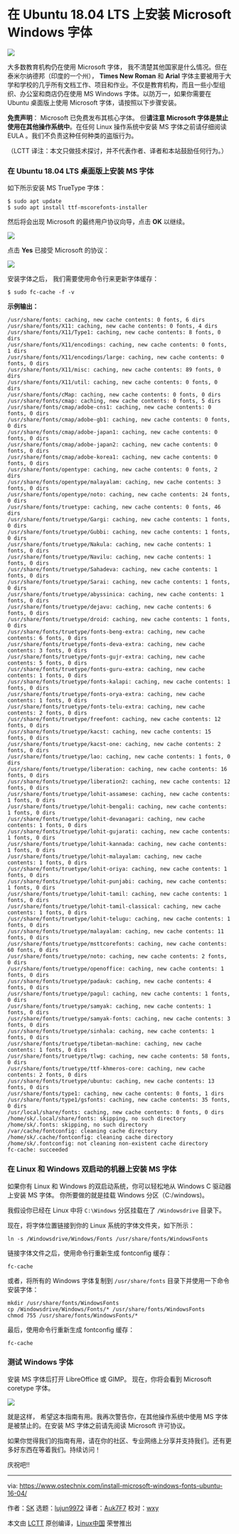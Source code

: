在 Ubuntu 18.04 LTS 上安装 Microsoft Windows 字体
======

![](https://www.ostechnix.com/wp-content/uploads/2016/07/Install-Microsoft-Windows-Fonts-in-Ubuntu-1-720x340.png)

大多数教育机构仍在使用 Microsoft 字体， 我不清楚其他国家是什么情况。但在泰米尔纳德邦（印度的一个州）， **Times New Roman** 和 **Arial** 字体主要被用于大学和学校的几乎所有文档工作、项目和作业。不仅是教育机构，而且一些小型组织、办公室和商店仍在使用 MS Windows 字体。以防万一，如果你需要在 Ubuntu 桌面版上使用 Microsoft 字体，请按照以下步骤安装。

**免责声明**： Microsoft 已免费发布其核心字体。 但**请注意 Microsoft 字体是禁止使用在其他操作系统中**。在任何 Linux 操作系统中安装 MS 字体之前请仔细阅读 EULA 。我们不负责这种任何种类的盗版行为。

（LCTT 译注：本文只做技术探讨，并不代表作者、译者和本站鼓励任何行为。）

### 在 Ubuntu 18.04 LTS 桌面版上安装 MS 字体

如下所示安装 MS TrueType 字体：

```
$ sudo apt update
$ sudo apt install ttf-mscorefonts-installer
```

然后将会出现 Microsoft 的最终用户协议向导，点击 **OK** 以继续。

![][2]

点击 **Yes** 已接受 Microsoft 的协议：

![][3]

安装字体之后， 我们需要使用命令行来更新字体缓存：

```
$ sudo fc-cache -f -v
```

**示例输出：**

```
/usr/share/fonts: caching, new cache contents: 0 fonts, 6 dirs
/usr/share/fonts/X11: caching, new cache contents: 0 fonts, 4 dirs
/usr/share/fonts/X11/Type1: caching, new cache contents: 8 fonts, 0 dirs
/usr/share/fonts/X11/encodings: caching, new cache contents: 0 fonts, 1 dirs
/usr/share/fonts/X11/encodings/large: caching, new cache contents: 0 fonts, 0 dirs
/usr/share/fonts/X11/misc: caching, new cache contents: 89 fonts, 0 dirs
/usr/share/fonts/X11/util: caching, new cache contents: 0 fonts, 0 dirs
/usr/share/fonts/cMap: caching, new cache contents: 0 fonts, 0 dirs
/usr/share/fonts/cmap: caching, new cache contents: 0 fonts, 5 dirs
/usr/share/fonts/cmap/adobe-cns1: caching, new cache contents: 0 fonts, 0 dirs
/usr/share/fonts/cmap/adobe-gb1: caching, new cache contents: 0 fonts, 0 dirs
/usr/share/fonts/cmap/adobe-japan1: caching, new cache contents: 0 fonts, 0 dirs
/usr/share/fonts/cmap/adobe-japan2: caching, new cache contents: 0 fonts, 0 dirs
/usr/share/fonts/cmap/adobe-korea1: caching, new cache contents: 0 fonts, 0 dirs
/usr/share/fonts/opentype: caching, new cache contents: 0 fonts, 2 dirs
/usr/share/fonts/opentype/malayalam: caching, new cache contents: 3 fonts, 0 dirs
/usr/share/fonts/opentype/noto: caching, new cache contents: 24 fonts, 0 dirs
/usr/share/fonts/truetype: caching, new cache contents: 0 fonts, 46 dirs
/usr/share/fonts/truetype/Gargi: caching, new cache contents: 1 fonts, 0 dirs
/usr/share/fonts/truetype/Gubbi: caching, new cache contents: 1 fonts, 0 dirs
/usr/share/fonts/truetype/Nakula: caching, new cache contents: 1 fonts, 0 dirs
/usr/share/fonts/truetype/Navilu: caching, new cache contents: 1 fonts, 0 dirs
/usr/share/fonts/truetype/Sahadeva: caching, new cache contents: 1 fonts, 0 dirs
/usr/share/fonts/truetype/Sarai: caching, new cache contents: 1 fonts, 0 dirs
/usr/share/fonts/truetype/abyssinica: caching, new cache contents: 1 fonts, 0 dirs
/usr/share/fonts/truetype/dejavu: caching, new cache contents: 6 fonts, 0 dirs
/usr/share/fonts/truetype/droid: caching, new cache contents: 1 fonts, 0 dirs
/usr/share/fonts/truetype/fonts-beng-extra: caching, new cache contents: 6 fonts, 0 dirs
/usr/share/fonts/truetype/fonts-deva-extra: caching, new cache contents: 3 fonts, 0 dirs
/usr/share/fonts/truetype/fonts-gujr-extra: caching, new cache contents: 5 fonts, 0 dirs
/usr/share/fonts/truetype/fonts-guru-extra: caching, new cache contents: 1 fonts, 0 dirs
/usr/share/fonts/truetype/fonts-kalapi: caching, new cache contents: 1 fonts, 0 dirs
/usr/share/fonts/truetype/fonts-orya-extra: caching, new cache contents: 1 fonts, 0 dirs
/usr/share/fonts/truetype/fonts-telu-extra: caching, new cache contents: 2 fonts, 0 dirs
/usr/share/fonts/truetype/freefont: caching, new cache contents: 12 fonts, 0 dirs
/usr/share/fonts/truetype/kacst: caching, new cache contents: 15 fonts, 0 dirs
/usr/share/fonts/truetype/kacst-one: caching, new cache contents: 2 fonts, 0 dirs
/usr/share/fonts/truetype/lao: caching, new cache contents: 1 fonts, 0 dirs
/usr/share/fonts/truetype/liberation: caching, new cache contents: 16 fonts, 0 dirs
/usr/share/fonts/truetype/liberation2: caching, new cache contents: 12 fonts, 0 dirs
/usr/share/fonts/truetype/lohit-assamese: caching, new cache contents: 1 fonts, 0 dirs
/usr/share/fonts/truetype/lohit-bengali: caching, new cache contents: 1 fonts, 0 dirs
/usr/share/fonts/truetype/lohit-devanagari: caching, new cache contents: 1 fonts, 0 dirs
/usr/share/fonts/truetype/lohit-gujarati: caching, new cache contents: 1 fonts, 0 dirs
/usr/share/fonts/truetype/lohit-kannada: caching, new cache contents: 1 fonts, 0 dirs
/usr/share/fonts/truetype/lohit-malayalam: caching, new cache contents: 1 fonts, 0 dirs
/usr/share/fonts/truetype/lohit-oriya: caching, new cache contents: 1 fonts, 0 dirs
/usr/share/fonts/truetype/lohit-punjabi: caching, new cache contents: 1 fonts, 0 dirs
/usr/share/fonts/truetype/lohit-tamil: caching, new cache contents: 1 fonts, 0 dirs
/usr/share/fonts/truetype/lohit-tamil-classical: caching, new cache contents: 1 fonts, 0 dirs
/usr/share/fonts/truetype/lohit-telugu: caching, new cache contents: 1 fonts, 0 dirs
/usr/share/fonts/truetype/malayalam: caching, new cache contents: 11 fonts, 0 dirs
/usr/share/fonts/truetype/msttcorefonts: caching, new cache contents: 60 fonts, 0 dirs
/usr/share/fonts/truetype/noto: caching, new cache contents: 2 fonts, 0 dirs
/usr/share/fonts/truetype/openoffice: caching, new cache contents: 1 fonts, 0 dirs
/usr/share/fonts/truetype/padauk: caching, new cache contents: 4 fonts, 0 dirs
/usr/share/fonts/truetype/pagul: caching, new cache contents: 1 fonts, 0 dirs
/usr/share/fonts/truetype/samyak: caching, new cache contents: 1 fonts, 0 dirs
/usr/share/fonts/truetype/samyak-fonts: caching, new cache contents: 3 fonts, 0 dirs
/usr/share/fonts/truetype/sinhala: caching, new cache contents: 1 fonts, 0 dirs
/usr/share/fonts/truetype/tibetan-machine: caching, new cache contents: 1 fonts, 0 dirs
/usr/share/fonts/truetype/tlwg: caching, new cache contents: 58 fonts, 0 dirs
/usr/share/fonts/truetype/ttf-khmeros-core: caching, new cache contents: 2 fonts, 0 dirs
/usr/share/fonts/truetype/ubuntu: caching, new cache contents: 13 fonts, 0 dirs
/usr/share/fonts/type1: caching, new cache contents: 0 fonts, 1 dirs
/usr/share/fonts/type1/gsfonts: caching, new cache contents: 35 fonts, 0 dirs
/usr/local/share/fonts: caching, new cache contents: 0 fonts, 0 dirs
/home/sk/.local/share/fonts: skipping, no such directory
/home/sk/.fonts: skipping, no such directory
/var/cache/fontconfig: cleaning cache directory
/home/sk/.cache/fontconfig: cleaning cache directory
/home/sk/.fontconfig: not cleaning non-existent cache directory
fc-cache: succeeded
```

### 在 Linux 和 Windows 双启动的机器上安装 MS 字体

如果你有 Linux 和 Windows 的双启动系统，你可以轻松地从 Windows C 驱动器上安装 MS 字体。
你所要做的就是挂载 Windows 分区（C:/windows)。

我假设你已经在 Linux 中将 `C:\Windows` 分区挂载在了 `/Windowsdrive` 目录下。

现在，将字体位置链接到你的 Linux 系统的字体文件夹，如下所示：

```
ln -s /Windowsdrive/Windows/Fonts /usr/share/fonts/WindowsFonts
```

链接字体文件之后，使用命令行重新生成 fontconfig 缓存：

```
fc-cache
```

或者，将所有的 Windows 字体复制到 `/usr/share/fonts` 目录下并使用一下命令安装字体：

```
mkdir /usr/share/fonts/WindowsFonts
cp /Windowsdrive/Windows/Fonts/* /usr/share/fonts/WindowsFonts
chmod 755 /usr/share/fonts/WindowsFonts/*
```

最后，使用命令行重新生成 fontconfig 缓存：

```
fc-cache
```


### 测试 Windows 字体

安装 MS 字体后打开 LibreOffice 或 GIMP。 现在，你将会看到 Microsoft coretype 字体。

![][4]

就是这样， 希望这本指南有用。我再次警告你，在其他操作系统中使用 MS 字体是被禁止的。在安装 MS 字体之前请先阅读 Microsoft 许可协议。

如果你觉得我们的指南有用，请在你的社区、专业网络上分享并支持我们。还有更多好东西在等着我们。持续访问！ 

庆祝吧!!

--------------------------------------------------------------------------------

via: https://www.ostechnix.com/install-microsoft-windows-fonts-ubuntu-16-04/

作者：[SK][a]
选题：[lujun9972](https://github.com/lujun9972)
译者：[Auk7F7](https://github.com/Auk7F7)
校对：[wxy](https://github.com/wxy)

本文由 [LCTT](https://github.com/LCTT/TranslateProject) 原创编译，[Linux中国](https://linux.cn/) 荣誉推出

[a]:https://www.ostechnix.com/author/sk/
[1]:data:image/gif;base64,R0lGODlhAQABAIAAAAAAAP///yH5BAEAAAAALAAAAAABAAEAAAIBRAA7
[2]:http://www.ostechnix.com/wp-content/uploads/2016/07/ms-fonts-1.png
[3]:http://www.ostechnix.com/wp-content/uploads/2016/07/ms-fonts-2.png
[4]:http://www.ostechnix.com/wp-content/uploads/2016/07/ms-fonts-3.png
